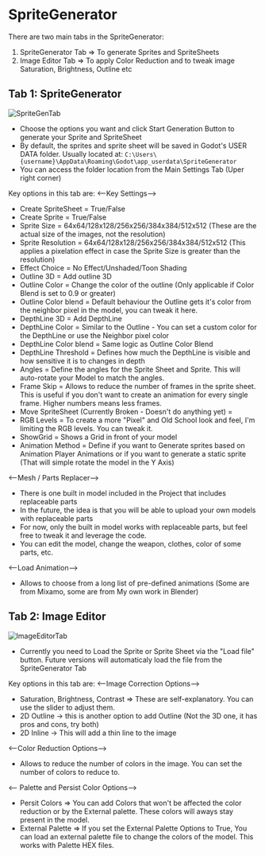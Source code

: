 # SpriteGenerator
There are two main tabs in the SpriteGenerator:
1. SpriteGenerator Tab => To generate Sprites and SpriteSheets
2. Image Editor Tab => To apply Color Reduction and to tweak image Saturation, Brightness, Outline etc


## Tab 1: SpriteGenerator
![SpriteGenTab](https://github.com/user-attachments/assets/658b807c-5b46-4f35-bb30-21739340dc82)
* Choose the options you want and click Start Generation Button to generate your Sprite and SpriteSheet
* By default, the sprites and sprite sheet will be saved in Godot's USER DATA folder. Usually located at: `C:\Users\{username}\AppData\Roaming\Godot\app_userdata\SpriteGenerator`
* You can access the folder location from the Main Settings Tab (Uper right corner)

Key options in this tab are:
<--Key Settings-->
* Create SpriteSheet = True/False
* Create Sprite = True/False
* Sprite Size = 64x64/128x128/256x256/384x384/512x512 (These are the actual size of the images, not the resolution)
* Sprite Resolution = 64x64/128x128/256x256/384x384/512x512 (This applies a pixelation effect in case the Sprite Size is greater than the resolution)
* Effect Choice = No Effect/Unshaded/Toon Shading
* Outline 3D = Add outline 3D
* Outline Color = Change the color of the outline (Only applicable if Color Blend is set to 0.9 or greater)
* Outline Color blend = Default behaviour the Outline gets it's color from the neighbor pixel in the model, you can tweak it here. 
* DepthLine 3D = Add DepthLine
* DepthLine Color = Similar to the Outline - You can set a custom color for the DepthLine or use the Neighbor pixel color
* DepthLine Color blend = Same logic as Outline Color Blend
* DepthLine Threshold = Defines how much the DepthLine is visible and how sensitive it is to changes in depth
* Angles = Define the angles for the Sprite Sheet and Sprite. This will auto-rotate your Model to match the angles.
* Frame Skip = Allows to reduce the number of frames in the sprite sheet. This is useful if you don't want to create an animation for every single frame. Higher numbers means less frames.
* Move SpriteSheet (Currently Broken - Doesn't do anything yet) =
* RGB Levels = To create a more "Pixel" and Old School look and feel, I'm limiting the RGB levels. You can tweak it.
* ShowGrid = Shows a Grid in front of your model
* Animation Method = Define if you want to Generate sprites based on Animation Player Animations or if you want to generate a static sprite (That will simple rotate the model in the Y Axis)

<--Mesh / Parts Replacer-->
* There is one built in model included in the Project that includes replaceable parts
* In the future, the idea is that you will be able to upload your own models with replaceable parts
* For now, only the built in model works with replaceable parts, but feel free to tweak it and leverage the code.
* You can edit the model, change the weapon, clothes, color of some parts, etc. 

<--Load Animation-->
* Allows to choose from a long list of pre-defined animations (Some are from Mixamo, some are from My own work in Blender)


## Tab 2: Image Editor
![ImageEditorTab](https://github.com/user-attachments/assets/27ecfd9f-4cea-46fc-915b-91cddf9adf08)
* Currently you need to Load the Sprite or Sprite Sheet via the "Load file" button. Future versions will automaticaly load the file from the SpriteGenerator Tab

Key options in this tab are:
<--Image Correction Options-->
* Saturation, Brightness, Contrast => These are self-explanatory. You can use the slider to adjust them.
* 2D Outline -> this is another option to add Outline (Not the 3D one, it has pros and cons, try both)
* 2D Inline -> This will add a thin line to the image

<--Color Reduction Options-->
* Allows to reduce the number of colors in the image. You can set the number of colors to reduce to.

<-- Palette and Persist Color Options-->
* Persit Colors => You can add Colors that won't be affected the color reduction or by the External palette. These colors will aways stay present in the model.
* External Palette => If you set the External Palette Options to True, You can load an external palette file to change the colors of the model. This works with Palette HEX files.












